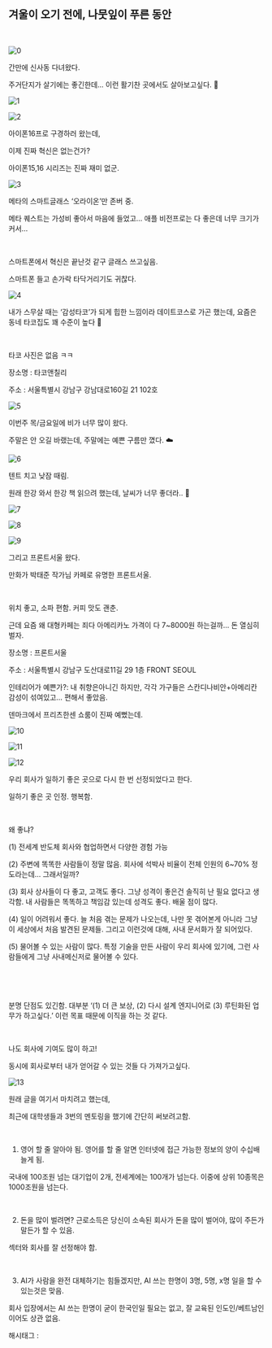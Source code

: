 ## 겨울이 오기 전에, 나뭇잎이 푸른 동안

​

![0](./asset/0.png)

간만에 신사동 다녀왔다.

주거단지가 살기에는 좋긴한데… 이런 활기찬 곳에서도 살아보고싶다. 🤔

![1](./asset/1.png)

![2](./asset/2.png)

아이폰16프로 구경하러 왔는데,

이제 진짜 혁신은 없는건가?

아이폰15,16 시리즈는 진짜 재미 없군.

![3](./asset/3.png)

메타의 스마트글래스 ‘오라이온’만 존버 중.

메타 퀘스트는 가성비 좋아서 마음에 들었고… 애플 비전프로는 다 좋은데 너무 크기가 커서…

​

스마트폰에서 혁신은 끝난것 같구 글래스 쓰고싶음.

스마트폰 들고 손가락 타닥거리기도 귀찮다.

![4](./asset/4.png)

내가 스무살 때는 ‘감성타코’가 되게 힙한 느낌이라 데이트코스로 가곤 했는데, 요즘은 동네 타코집도 꽤 수준이 높다 🌮

​

타코 사진은 없음 ㅋㅋ

장소명 : 타코앤칠리

주소 : 서울특별시 강남구 강남대로160길 21 102호

![5](./asset/5.png)

이번주 목/금요일에 비가 너무 많이 왔다.

주말은 안 오길 바랬는데, 주말에는 예쁜 구름만 꼈다. ☁️

![6](./asset/6.png)

텐트 치고 낮잠 때림.

원래 한강 와서 한강 책 읽으려 했는데, 날씨가 너무 좋더라.. 🛌

![7](./asset/7.png)

![8](./asset/8.png)

![9](./asset/9.png)

그리고 프론트서울 왔다.

만화가 박태준 작가님 카페로 유명한 프론트서울.

​

위치 좋고, 소파 편함. 커피 맛도 괜춘.

근데 요즘 왜 대형카페는 죄다 아메리카노 가격이 다 7~8000원 하는걸까… 돈 열심히 벌자.

장소명 : 프론트서울

주소 : 서울특별시 강남구 도산대로11길 29 1층 FRONT SEOUL

인테리어가 예쁜가?: 내 취향은아니긴 하지만, 각각 가구들은 스칸디나비안+아메리칸 감성이 섞여있고… 편해서 좋았음.

덴마크에서 프리츠한센 쇼룸이 진짜 예뻤는데.

![10](./asset/10.png)

![11](./asset/11.png)

![12](./asset/12.png)

우리 회사가 일하기 좋은 곳으로 다시 한 번 선정되었다고 한다.

일하기 좋은 곳 인정. 행복함.

​

왜 좋냐?

(1) 전세계 반도체 회사와 협업하면서 다양한 경험 가능

(2) 주변에 똑똑한 사람들이 정말 많음. 회사에 석박사 비율이 전체 인원의 6~70% 정도라는데… 그래서일까?

(3) 회사 상사들이 다 좋고, 고객도 좋다. 그냥 성격이 좋은건 솔직히 난 필요 없다고 생각함. 내 사람들은 똑똑하고 책임감 있는데 성격도 좋다. 배울 점이 많다.

(4) 일이 어려워서 좋다. 늘 처음 겪는 문제가 나오는데, 나만 못 겪어본게 아니라 그냥 이 세상에서 처음 발견된 문제들. 그리고 이런것에 대해, 사내 문서화가 잘 되어있다.

(5) 물어볼 수 있는 사람이 많다. 특정 기술을 만든 사람이 우리 회사에 있기에, 그런 사람들에게 그냥 사내메신저로 물어볼 수 있다.

​

​

분명 단점도 있긴함. 대부분 ‘(1) 더 큰 보상, (2) 다시 설계 엔지니어로 (3) 루틴화된 업무가 하고싶다.’ 이런 목표 때문에 이직을 하는 것 같다.

​

나도 회사에 기여도 많이 하고!

동시에 회사로부터 내가 얻어갈 수 있는 것들 다 가져가고싶다.

![13](./asset/13.png)

원래 글을 여기서 마치려고 했는데,

최근에 대학생들과 3번의 멘토링을 했기에 간단히 써보려고함.

​

1. 영어 할 줄 알아야 됨. 영어를 할 줄 알면 인터넷에 접근 가능한 정보의 양이 수십배 늘게 됨.

국내에 100조원 넘는 대기업이 2개, 전세계에는 100개가 넘는다. 이중에 상위 10종목은 1000조원을 넘는다.

​

2. 돈을 많이 벌려면? 근로소득은 당신이 소속된 회사가 돈을 많이 벌어야, 많이 주든가 말든가 할 수 있음.

섹터와 회사를 잘 선정해야 함.

​

3. AI가 사람을 완전 대체하기는 힘들겠지만, AI 쓰는 한명이 3명, 5명, x명 일을 할 수 있는것은 맞음.

회사 입장에서는 AI 쓰는 한명이 굳이 한국인일 필요는 없고, 잘 교육된 인도인/베트남인이어도 상관 없음.

 해시태그 : 